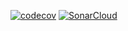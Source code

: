[![codecov](https://codecov.io/gh/MariyaPro/credit_bank/branch/DevOPs/graph/badge.svg?token=TGG43T8PBY)](https://codecov.io/gh/MariyaPro/credit_bank)
[![SonarCloud](https://github.com/MariyaPro/credit_bank/actions/workflows/SonarCloud.yml/badge.svg)](https://github.com/MariyaPro/credit_bank/actions/workflows/SonarCloud.yml)